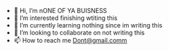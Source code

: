 - 👋 Hi, I’m nONE OF YA BUISNESS
- 👀 I’m interested finishing wtiting this
- 🌱 I’m currently learning nothing since im writing this
- 💞️ I’m looking to collaborate on not writing this
- 📫 How to reach me Dont@gmail.comm

<!---
AriesHearts/AriesHearts is a ✨ special ✨ repository because its `README.md` (this file) appears on your GitHub profile.
You can click the Preview link to take a look at your changes.
--->
